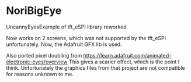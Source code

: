 # NoriBigEye
 UncannyEyesExample of tft_eSPI library reworked
 
 Now works on 2 screens, which was not supported by the tft_eSPI
 unfortunately. Now, the Adafruit GFX lib is used.
 
 Also ported pixel doubling from https://learn.adafruit.com/animated-electronic-eyes/overview
 This gives a scarier effect, which is the point I think.
 Unfortunately the graphics files from that project are not compatible for
 reasons unknown to me.